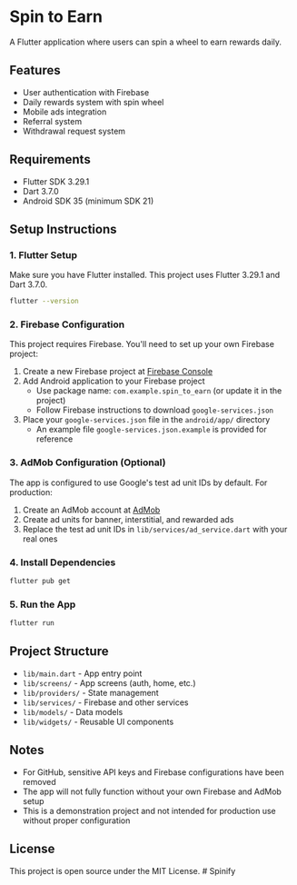 # Spin to Earn

A Flutter application where users can spin a wheel to earn rewards daily.

## Features

- User authentication with Firebase
- Daily rewards system with spin wheel
- Mobile ads integration
- Referral system
- Withdrawal request system

## Requirements

- Flutter SDK 3.29.1
- Dart 3.7.0
- Android SDK 35 (minimum SDK 21)

## Setup Instructions

### 1. Flutter Setup

Make sure you have Flutter installed. This project uses Flutter 3.29.1 and Dart 3.7.0.

```bash
flutter --version
```

### 2. Firebase Configuration

This project requires Firebase. You'll need to set up your own Firebase project:

1. Create a new Firebase project at [Firebase Console](https://console.firebase.google.com/)
2. Add Android application to your Firebase project
   - Use package name: `com.example.spin_to_earn` (or update it in the project)
   - Follow Firebase instructions to download `google-services.json`
3. Place your `google-services.json` file in the `android/app/` directory
   - An example file `google-services.json.example` is provided for reference

### 3. AdMob Configuration (Optional)

The app is configured to use Google's test ad unit IDs by default. For production:

1. Create an AdMob account at [AdMob](https://admob.google.com/)
2. Create ad units for banner, interstitial, and rewarded ads
3. Replace the test ad unit IDs in `lib/services/ad_service.dart` with your real ones

### 4. Install Dependencies

```bash
flutter pub get
```

### 5. Run the App

```bash
flutter run
```

## Project Structure

- `lib/main.dart` - App entry point
- `lib/screens/` - App screens (auth, home, etc.)
- `lib/providers/` - State management
- `lib/services/` - Firebase and other services
- `lib/models/` - Data models
- `lib/widgets/` - Reusable UI components

## Notes

- For GitHub, sensitive API keys and Firebase configurations have been removed
- The app will not fully function without your own Firebase and AdMob setup
- This is a demonstration project and not intended for production use without proper configuration

## License

This project is open source under the MIT License.
#   S p i n i f y  
 